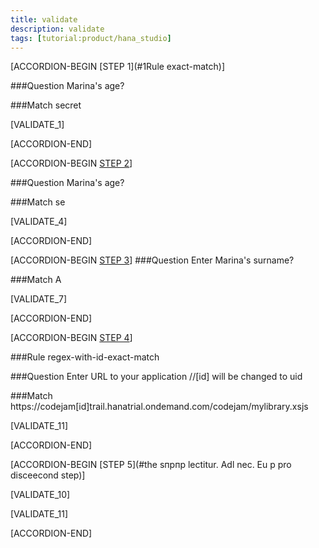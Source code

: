 ```yaml
---
title: validate
description: validate
tags: [tutorial:product/hana_studio]
---
```


[ACCORDION-BEGIN [STEP 1](#1Rule exact-match)]

###Question
Marina's age?

###Match
secret

[VALIDATE_1]

[ACCORDION-END] 

[ACCORDION-BEGIN [STEP 2](#1###Ruleregex-substring)]

###Question
Marina's age?

###Match
se

[VALIDATE_4]

[ACCORDION-END] 

[ACCORDION-BEGIN [STEP 3](#1###regex-begins-with)]
###Question
Enter Marina's surname?

###Match
A

[VALIDATE_7]

[ACCORDION-END] 

[ACCORDION-BEGIN [STEP 4](#1###regex-with-id-exact-match)]

###Rule
regex-with-id-exact-match

###Question
Enter URL to your application //[id] will be changed to uid

###Match
https://codejam[id]trail.hanatrial.ondemand.com/codejam/mylibrary.xsjs

[VALIDATE_11]

[ACCORDION-END] 

[ACCORDION-BEGIN [STEP 5](#the sпрпр lectitur. Adl nec. Eu p pro disceecond step)]

[VALIDATE_10]

[VALIDATE_11]

[ACCORDION-END] 



